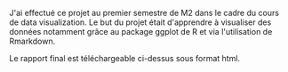 J'ai effectué ce projet au premier semestre de M2 dans le cadre du cours de data visualization. Le but du projet était d'apprendre à visualiser des données notamment grâce au package ggplot de R et via l'utilisation de Rmarkdown. 

Le rapport final est téléchargeable ci-dessus sous format html.
